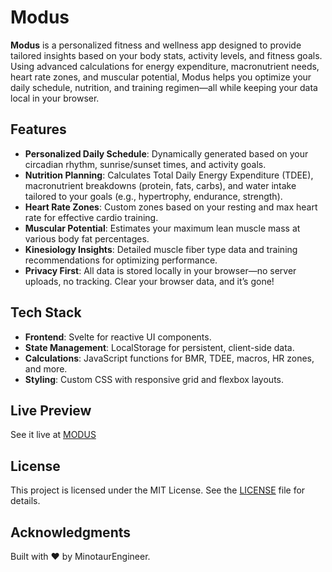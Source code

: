 # Modus

**Modus** is a personalized fitness and wellness app designed to provide tailored insights based on your body stats, activity levels, and fitness goals. Using advanced calculations for energy expenditure, macronutrient needs, heart rate zones, and muscular potential, Modus helps you optimize your daily schedule, nutrition, and training regimen—all while keeping your data local in your browser.

## Features

- **Personalized Daily Schedule**: Dynamically generated based on your circadian rhythm, sunrise/sunset times, and activity goals.
- **Nutrition Planning**: Calculates Total Daily Energy Expenditure (TDEE), macronutrient breakdowns (protein, fats, carbs), and water intake tailored to your goals (e.g., hypertrophy, endurance, strength).
- **Heart Rate Zones**: Custom zones based on your resting and max heart rate for effective cardio training.
- **Muscular Potential**: Estimates your maximum lean muscle mass at various body fat percentages.
- **Kinesiology Insights**: Detailed muscle fiber type data and training recommendations for optimizing performance.
- **Privacy First**: All data is stored locally in your browser—no server uploads, no tracking. Clear your browser data, and it’s gone!

## Tech Stack

- **Frontend**: Svelte for reactive UI components.
- **State Management**: LocalStorage for persistent, client-side data.
- **Calculations**: JavaScript functions for BMR, TDEE, macros, HR zones, and more.
- **Styling**: Custom CSS with responsive grid and flexbox layouts.

## Live Preview

See it live at [MODUS](https://minotaurengineer.github.io/modus/)

## License

This project is licensed under the MIT License. See the [LICENSE](LICENSE) file for details.

## Acknowledgments

Built with ❤️ by MinotaurEngineer.